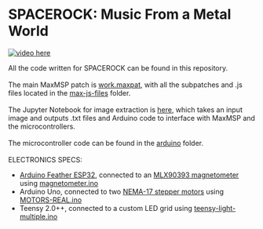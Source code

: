 # SPACEROCK: Music From a Metal World

[![video here](https://img.youtube.com/vi/6xCCNXR-4S4/maxresdefault.jpg)](https://youtu.be/6xCCNXR-4S4)

All the code written for SPACEROCK can be found in this repository.  <br><br>
The main MaxMSP patch is [work.maxpat](max-js-files/work.maxpat), with all the subpatches and .js files located in the [max-js-files](max-js-files) folder.  <br><br>
The Jupyter Notebook for image extraction is [here](other_file.md), which takes an input image and outputs .txt files and Arduino code to interface with MaxMSP and the microcontrollers.  <br><br>
The microcontroller code can be found in the [arduino](arduino) folder. <br><br>
ELECTRONICS SPECS:
- [Arduino Feather ESP32](https://www.adafruit.com/product/3405), connected to an [MLX90393 magnetometer](https://www.adafruit.com/product/4022) using [magnetometer.ino](arduino/magnetometer.ino) <br>
- Arduino Uno, connected to two [NEMA-17 stepper motors](https://www.adafruit.com/product/324) using [MOTORS-REAL.ino](arduino/MOTORS-REAL.ino) <br>
- Teensy 2.0++, connected to a custom LED grid using [teensy-light-multiple.ino](arduino/teensy-light-multiple.ino)

